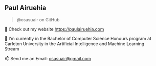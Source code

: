 ## Paul Airuehia
> @osasuair on GitHub

👀 Check out my website https://paulairuehia.com

🌱 I’m currently in the Bachelor of Computer Science Honours program at Carleton University in the Artificial Intelligence and Machine Learning Stream

📫 Send me an Email: osasuair@gmail.com

<!---
osasuair/osasuair is a ✨ special ✨ repository because its `README.md` (this file) appears on your GitHub profile.
You can click the Preview link to take a look at your changes.
--->
